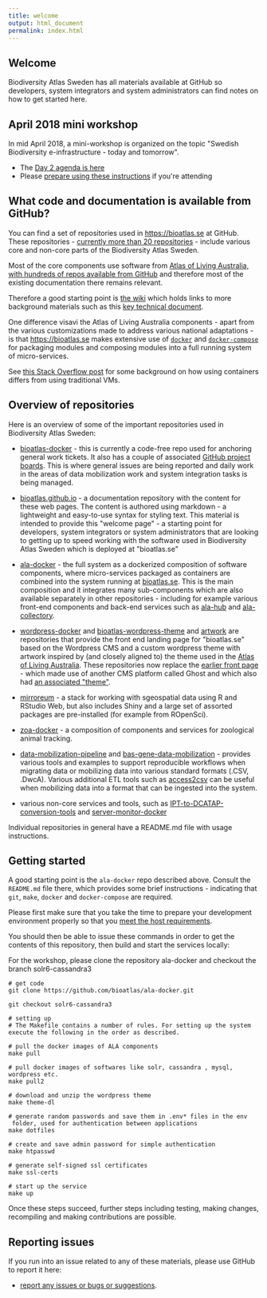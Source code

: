 ```yaml
---
title: welcome
output: html_document
permalink: index.html
---
```


## Welcome 

Biodiversity Atlas Sweden has all materials available at GitHub so developers, system integrators and system administrators can find notes on how to get started here.

## April 2018 mini workshop

In mid April 2018, a mini-workshop is organized on the topic "Swedish Biodiversity e-infrastructure - today and tomorrow".

- The [Day 2 agenda is here](/agenda)
- Please [prepare using these instructions](/requirements) if you're attending

## What code and documentation is available from GitHub?

You can find a set of repositories used in https://bioatlas.se at GitHub. These repositories - [currently more than 20 repositories](https://github.com/bioatlas) - include various core and non-core parts of the Biodiversity Atlas Sweden. 

Most of the core components use software from [Atlas of Living Australia, with hundreds of repos available from GitHub](https://github.com/AtlasOfLivingAustralia) and therefore most of the existing documentation there remains relevant. 

Therefore a good starting point is [the wiki](https://github.com/AtlasOfLivingAustralia/documentation/wiki) which holds links to more background materials such as this [key technical document](https://www.gbif.org/document/82847/ala-key-technical-documentation-english).

One difference visavi the Atlas of Living Australia components - apart from the various customizations made to address various national adaptations - is that https://bioatlas.se makes extensive use of [`docker`](https://www.docker.com/community-edition) and [`docker-compose`](https://docs.docker.com/compose/overview/) for packaging modules and composing modules into a full running system of micro-services. 

See [this Stack Overflow post](https://stackoverflow.com/questions/16047306/how-is-docker-different-from-a-normal-virtual-machine) for some background on how using containers differs from using traditional VMs.

## Overview of repositories

Here is an overview of some of the important repositories used in Biodiversity Atlas Sweden:

- [bioatlas-docker](https://github.com/bioatlas/ala-docker) - this is currently a code-free repo used for anchoring general work tickets. It also has a couple of associated [GitHub project boards](https://help.github.com/articles/tracking-the-progress-of-your-work-with-project-boards/). This is where general issues are being reported and daily work in the areas of data mobilization work and system integration tasks is being managed.

- [bioatlas.github.io](https://github.com/bioatlas/bioatlas.github.io) - a documentation repository with the content for these web pages. The content is authored using markdown - a lightweight and easy-to-use syntax for styling text. This material is intended to provide this "welcome page" - a starting point for developers, system integrators or system administrators that are looking to getting up to speed working with the software used in Biodiversity Atlas Sweden which is deployed at "bioatlas.se"

- [ala-docker](https://github.com/bioatlas/ala-docker) - the full system as a dockerized composition of software components, where micro-services packaged as containers are combined into the system running at [bioatlas.se](https://bioatlas.se). This is the main composition and it integrates many sub-components which are also available separately in other repositories - including for example various front-end components and back-end services such as [ala-hub](https://github.com/bioatlas/ala-hub) and [ala-collectory](https://github.com/bioatlas/ala-collectory).

- [wordpress-docker](https://github.com/bioatlas/wordpress-docker) and [bioatlas-wordpress-theme](https://github.com/bioatlas/bioatlas-wordpress-theme) and [artwork](https://github.com/bioatlas/artwork) are repositories that provide the front end landing page for "bioatlas.se" based on the Wordpress CMS and a custom wordpress theme with artwork inspired by (and closely aligned to) the theme used in the [Atlas of Living Australia](https://www.ala.org.au/). These repositories now replace the [earlier front page](https://github.com/bioatlas/ghost-docker) - which made use of another CMS platform called Ghost and which also had [an associated "theme"](https://github.com/bioatlas/gbifse-ghost).

- [mirroreum](https://github.com/bioatlas/mirroreum) - a stack for working with sgeospatial data using R and RStudio Web, but also includes Shiny and a large set of assorted packages are pre-installed (for example from ROpenSci).

- [zoa-docker](https://github.com/bioatlas/zoa-docker) - a composition of components and services for zoological animal tracking.

- [data-mobilization-pipeline](https://github.com/bioatlas/data-mobilization-pipeline) and [bas-gene-data-mobilization](https://github.com/bioatlas/bas-gene-data-mobilization) - provides various tools and examples to support reproducible workflows when migrating data or mobilizing data into various standard formats (.CSV, .DwcA). Various additional ETL tools such as [access2csv](https://github.com/bioatlas/access2csv-docker) can be useful when mobilizing data into a format that can be ingested into the system.

- various non-core services and tools, such as [IPT-to-DCATAP-conversion-tools](https://github.com/bioatlas/dcatap-swe-docker) and [server-monitor-docker](https://github.com/bioatlas/server-monitor-docker)

Individual repositories in general have a README.md file with usage instructions.

## Getting started

A good starting point is the `ala-docker` repo described above. Consult the `README.md` file there, which provides some brief instructions - indicating that `git`, `make`, `docker` and `docker-compose` are required. 

Please first make sure that you take the time to prepare your development environment properly so that you [meet the host requirements](/requirements).

You should then be able to issue these commands in order to get the contents of this repository, then build and start the services locally:

For the workshop, please clone the repository ala-docker and checkout the branch solr6-cassandra3
    
    # get code
    git clone https://github.com/bioatlas/ala-docker.git
    
    git checkout solr6-cassandra3

    # setting up
    # The Makefile contains a number of rules. For setting up the system execute the following in the order as described.

    # pull the docker images of ALA components
    make pull

    # pull docker images of softwares like solr, cassandra , mysql, wordpress etc.
    make pull2

    # download and unzip the wordpress theme
    make theme-dl

    # generate random passwords and save them in .env* files in the env
     folder, used for authentication between applications
    make dotfiles

    # create and save admin password for simple authentication
    make htpasswd

    # generate self-signed ssl certificates
    make ssl-certs

    # start up the service
    make up

Once these steps succeed, further steps including testing, making changes, recompiling and making contributions are possible.

## Reporting issues

If you run into an issue related to any of these materials, please use GitHub to report it here:

* [report any issues or bugs or suggestions](https://github.com/bioatlas/bioatlas-docker/issues).


